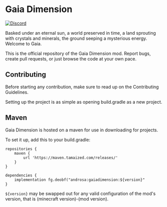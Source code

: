 # Gaia Dimension
[![Discord](https://img.shields.io/discord/404597598633328643.svg)](https://discord.gg/g7BBHB6)

Basked under an eternal sun, a world preserved in time, a land sprouting with crystals and minerals, the ground seeping a mysterious energy. Welcome to Gaia.

This is the official repository of the Gaia Dimension mod. Report bugs, create pull requests, or just browse the code at your own pace.

## Contributing
Before starting any contribution, make sure to read up on the Contributing Guidelines.

Setting up the project is as simple as opening build.gradle as a new project.

## Maven
Gaia Dimension is hosted on a maven for use in downloading for projects.

To set it up, add this to your build.gradle:
```
repositories {
    maven {
        url 'https://maven.tamaized.com/releases/'
    }
}

dependencies {
    implementation fg.deobf("androsa:gaiadimension:${version}"
}
```

`${version}` may be swapped out for any valid configuration of the mod's version, that is (minecraft version)-(mod version).
